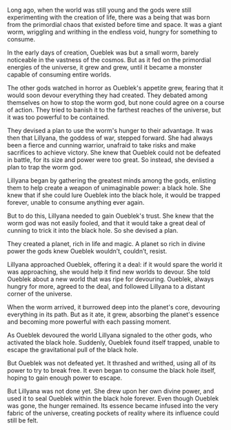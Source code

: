 Long ago, when the world was still young and the gods were still experimenting with the creation of life, there was a being that was born from the primordial chaos that existed before time and space. It was a giant worm, wriggling and writhing in the endless void, hungry for something to consume.

In the early days of creation, Oueblek was but a small worm, barely noticeable in the vastness of the cosmos. But as it fed on the primordial energies of the universe, it grew and grew, until it became a monster capable of consuming entire worlds.

The other gods watched in horror as Oueblek's appetite grew, fearing that it would soon devour everything they had created. They debated among themselves on how to stop the worm god, but none could agree on a course of action. They tried to banish it to the farthest reaches of the universe, but it was too powerful to be contained.

They devised a plan to use the worm's hunger to their advantage. It was then that Lillyana, the goddess of war, stepped forward. She had always been a fierce and cunning warrior, unafraid to take risks and make sacrifices to achieve victory. She knew that Oueblek could not be defeated in battle, for its size and power were too great. So instead, she devised a plan to trap the worm god.

Lillyana began by gathering the greatest minds among the gods, enlisting them to help create a weapon of unimaginable power: a black hole. She knew that if she could lure Oueblek into the black hole, it would be trapped forever, unable to consume anything ever again.

But to do this, Lillyana needed to gain Oueblek's trust. She knew that the worm god was not easily fooled, and that it would take a great deal of cunning to trick it into the black hole. So she devised a plan.

They created a planet, rich in life and magic. A planet so rich in divine power the gods knew Oueblek wouldn’t, couldn’t, resist.

Lillyana approached Oueblek, offering it a deal: if it would spare the world it was approaching, she would help it find new worlds to devour. She told Oueblek about a new world that was ripe for devouring. Oueblek, always hungry for more, agreed to the deal, and followed Lillyana to a distant corner of the universe.

When the worm arrived, it burrowed deep into the planet's core, devouring everything in its path. But as it ate, it grew, absorbing the planet's essence and becoming more powerful with each passing moment.

As Oueblek devoured the world Lillyana signaled to the other gods, who activated the black hole. Suddenly, Oueblek found itself trapped, unable to escape the gravitational pull of the black hole.

But Oueblek was not defeated yet. It thrashed and writhed, using all of its power to try to break free. It even began to consume the black hole itself, hoping to gain enough power to escape.

But Lillyana was not done yet. She drew upon her own divine power, and used it to seal Oueblek within the black hole forever. Even though Oueblek was gone, the hunger remained. Its essence became infused into the very fabric of the universe, creating pockets of reality where its influence could still be felt.
